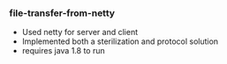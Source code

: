 ### file-transfer-from-netty

- Used netty for server and client
- Implemented both a sterilization and protocol solution
- requires java 1.8 to run
